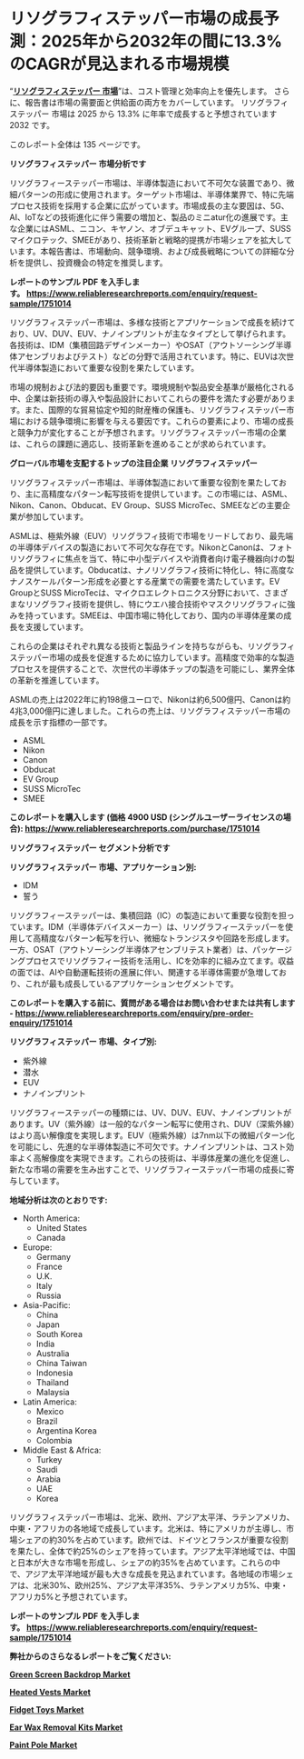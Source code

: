 <p><h1>リソグラフィステッパー市場の成長予測：2025年から2032年の間に13.3%のCAGRが見込まれる市場規模</h1></p><p>&ldquo;<strong><a href="https://www.reliableresearchreports.com/lithography-steppers-r1751014?utm_campaign=107&utm_medium=9&utm_source=Github&utm_content=ia&utm_term=08022025&utm_id=lithography-steppers">リソグラフィステッパー 市場</a></strong>&rdquo;は、コスト管理と効率向上を優先します。 さらに、報告書は市場の需要面と供給面の両方をカバーしています。 リソグラフィステッパー 市場は 2025 から 13.3% に年率で成長すると予想されています2032 です。</p>
<p>このレポート全体は 135 ページです。</p>
<p><strong>リソグラフィステッパー 市場分析です</strong></p>
<p><p>リソグラフィーステッパー市場は、半導体製造において不可欠な装置であり、微細パターンの形成に使用されます。ターゲット市場は、半導体業界で、特に先端プロセス技術を採用する企業に広がっています。市場成長の主な要因は、5G、AI、IoTなどの技術進化に伴う需要の増加と、製品のミニatur化の進展です。主な企業にはASML、ニコン、キヤノン、オブデュキャット、EVグループ、SUSSマイクロテック、SMEEがあり、技術革新と戦略的提携が市場シェアを拡大しています。本報告書は、市場動向、競争環境、および成長戦略についての詳細な分析を提供し、投資機会の特定を推奨します。</p></p>
<p><strong>レポートのサンプル PDF を入手します。&nbsp;<a href="https://www.reliableresearchreports.com/enquiry/request-sample/1751014?utm_campaign=107&utm_medium=9&utm_source=Github&utm_content=ia&utm_term=08022025&utm_id=lithography-steppers">https://www.reliableresearchreports.com/enquiry/request-sample/1751014</a></strong></p>
<p><p>リソグラフィステッパー市場は、多様な技術とアプリケーションで成長を続けており、UV、DUV、EUV、ナノインプリントが主なタイプとして挙げられます。各技術は、IDM（集積回路デザインメーカー）やOSAT（アウトソーシング半導体アセンブリおよびテスト）などの分野で活用されています。特に、EUVは次世代半導体製造において重要な役割を果たしています。</p><p>市場の規制および法的要因も重要です。環境規制や製品安全基準が厳格化される中、企業は新技術の導入や製品設計においてこれらの要件を満たす必要があります。また、国際的な貿易協定や知的財産権の保護も、リソグラフィステッパー市場における競争環境に影響を与える要因です。これらの要素により、市場の成長と競争力が変化することが予想されます。リソグラフィステッパー市場の企業は、これらの課題に適応し、技術革新を進めることが求められています。</p></p>
<p><strong>グローバル市場を支配するトップの注目企業 リソグラフィステッパー</strong></p>
<p><p>リソグラフィステッパー市場は、半導体製造において重要な役割を果たしており、主に高精度なパターン転写技術を提供しています。この市場には、ASML、Nikon、Canon、Obducat、EV Group、SUSS MicroTec、SMEEなどの主要企業が参加しています。</p><p>ASMLは、極紫外線（EUV）リソグラフィ技術で市場をリードしており、最先端の半導体デバイスの製造において不可欠な存在です。NikonとCanonは、フォトリソグラフィに焦点を当て、特に中小型デバイスや消費者向け電子機器向けの製品を提供しています。Obducatは、ナノリソグラフィ技術に特化し、特に高度なナノスケールパターン形成を必要とする産業での需要を満たしています。EV GroupとSUSS MicroTecは、マイクロエレクトロニクス分野において、さまざまなリソグラフィ技術を提供し、特にウエハ接合技術やマスクリソグラフィに強みを持っています。SMEEは、中国市場に特化しており、国内の半導体産業の成長を支援しています。</p><p>これらの企業はそれぞれ異なる技術と製品ラインを持ちながらも、リソグラフィステッパー市場の成長を促進するために協力しています。高精度で効率的な製造プロセスを提供することで、次世代の半導体チップの製造を可能にし、業界全体の革新を推進しています。</p><p>ASMLの売上は2022年に約198億ユーロで、Nikonは約6,500億円、Canonは約4兆3,000億円に達しました。これらの売上は、リソグラフィステッパー市場の成長を示す指標の一部です。</p></p>
<p><ul><li>ASML</li><li>Nikon</li><li>Canon</li><li>Obducat</li><li>EV Group</li><li>SUSS MicroTec</li><li>SMEE</li></ul></p>
<p><strong>このレポートを購入します (価格 4900 USD (シングルユーザーライセンスの場合):&nbsp;<a href="https://www.reliableresearchreports.com/purchase/1751014?utm_campaign=107&utm_medium=9&utm_source=Github&utm_content=ia&utm_term=08022025&utm_id=lithography-steppers">https://www.reliableresearchreports.com/purchase/1751014</a></strong></p>
<p><strong>リソグラフィステッパー セグメント分析です</strong></p>
<p><strong>リソグラフィステッパー 市場、アプリケーション別:</strong></p>
<p><ul><li>IDM</li><li>誓う</li></ul></p>
<p><p>リソグラフィーステッパーは、集積回路（IC）の製造において重要な役割を担っています。IDM（半導体デバイスメーカー）は、リソグラフィーステッパーを使用して高精度なパターン転写を行い、微細なトランジスタや回路を形成します。一方、OSAT（アウトソーシング半導体アセンブリテスト業者）は、パッケージングプロセスでリソグラフィー技術を活用し、ICを効率的に組み立てます。収益の面では、AIや自動運転技術の進展に伴い、関連する半導体需要が急増しており、これが最も成長しているアプリケーションセグメントです。</p></p>
<p><strong>このレポートを購入する前に、質問がある場合はお問い合わせまたは共有します - <a href="https://www.reliableresearchreports.com/enquiry/pre-order-enquiry/1751014?utm_campaign=107&utm_medium=9&utm_source=Github&utm_content=ia&utm_term=08022025&utm_id=lithography-steppers">https://www.reliableresearchreports.com/enquiry/pre-order-enquiry/1751014</a></strong></p>
<p><strong>リソグラフィステッパー 市場、タイプ別:</strong></p>
<p><ul><li>紫外線</li><li>潜水</li><li>EUV</li><li>ナノインプリント</li></ul></p>
<p><p>リソグラフィーステッパーの種類には、UV、DUV、EUV、ナノインプリントがあります。UV（紫外線）は一般的なパターン転写に使用され、DUV（深紫外線）はより高い解像度を実現します。EUV（極紫外線）は7nm以下の微細パターン化を可能にし、先進的な半導体製造に不可欠です。ナノインプリントは、コスト効率よく高解像度を実現できます。これらの技術は、半導体産業の進化を促進し、新たな市場の需要を生み出すことで、リソグラフィーステッパー市場の成長に寄与しています。</p></p>
<p><strong>地域分析は次のとおりです:</strong></p>
<p><ul>
    <li>
        North America:
        <ul>
            <li>United States</li>
            <li>Canada</li>
        </ul>
    </li>
    <li>
        Europe:
        <ul>
            <li>Germany</li>
            <li>France</li>
            <li>U.K.</li>
            <li>Italy</li>
            <li>Russia</li>
        </ul>
    </li>
    <li>
        Asia-Pacific:
        <ul>
            <li>China</li>
            <li>Japan</li>
            <li>South Korea</li>
            <li>India</li>
            <li>Australia</li>
            <li>China Taiwan</li>
            <li>Indonesia</li>
            <li>Thailand</li>
            <li>Malaysia</li>
        </ul>
    </li>
    <li>
        Latin America:
        <ul>
            <li>Mexico</li>
            <li>Brazil</li>
            <li>Argentina Korea</li>
            <li>Colombia</li>
        </ul>
    </li>
    <li>
        Middle East & Africa:
        <ul>
            <li>Turkey</li>
            <li>Saudi</li>
            <li>Arabia</li>
            <li>UAE</li>
            <li>Korea</li>
        </ul>
    </li>
    </ul></p>
<p><p>リソグラフィステッパー市場は、北米、欧州、アジア太平洋、ラテンアメリカ、中東・アフリカの各地域で成長しています。北米は、特にアメリカが主導し、市場シェアの約30%を占めています。欧州では、ドイツとフランスが重要な役割を果たし、全体で約25%のシェアを持っています。アジア太平洋地域では、中国と日本が大きな市場を形成し、シェアの約35%を占めています。これらの中で、アジア太平洋地域が最も大きな成長を見込まれています。各地域の市場シェアは、北米30%、欧州25%、アジア太平洋35%、ラテンアメリカ5%、中東・アフリカ5%と予想されています。</p></p>
<p><strong>レポートのサンプル PDF を入手します。&nbsp;<a href="https://www.reliableresearchreports.com/enquiry/request-sample/1751014?utm_campaign=107&utm_medium=9&utm_source=Github&utm_content=ia&utm_term=08022025&utm_id=lithography-steppers">https://www.reliableresearchreports.com/enquiry/request-sample/1751014</a></strong></p>
<p><strong></strong></p>
<p><strong></strong></p>
<p><strong></strong></p>
<p><strong></strong></p>
<p><strong>弊社からのさらなるレポートをご覧ください:</strong></p>
<p><strong><p><a href="https://github.com/lalolatiot/Market-Research-Report-List-1/blob/main/green-screen-backdrop-market.md?utm_campaign=107&utm_medium=9&utm_source=Github&utm_content=ia&utm_term=08022025&utm_id=lithography-steppers">Green Screen Backdrop Market</a></p><p><a href="https://github.com/duscarajlha/Market-Research-Report-List-1/blob/main/heated-vests-market.md?utm_campaign=107&utm_medium=9&utm_source=Github&utm_content=ia&utm_term=08022025&utm_id=lithography-steppers">Heated Vests Market</a></p><p><a href="https://github.com/boluluhabeel/Market-Research-Report-List-1/blob/main/fidget-toys-market.md?utm_campaign=107&utm_medium=9&utm_source=Github&utm_content=ia&utm_term=08022025&utm_id=lithography-steppers">Fidget Toys Market</a></p><p><a href="https://github.com/ariyilmelzar/Market-Research-Report-List-1/blob/main/ear-wax-removal-kits-market.md?utm_campaign=107&utm_medium=9&utm_source=Github&utm_content=ia&utm_term=08022025&utm_id=lithography-steppers">Ear Wax Removal Kits Market</a></p><p><a href="https://github.com/zurubting/Market-Research-Report-List-1/blob/main/paint-pole-market.md?utm_campaign=107&utm_medium=9&utm_source=Github&utm_content=ia&utm_term=08022025&utm_id=lithography-steppers">Paint Pole Market</a></p></strong></p>